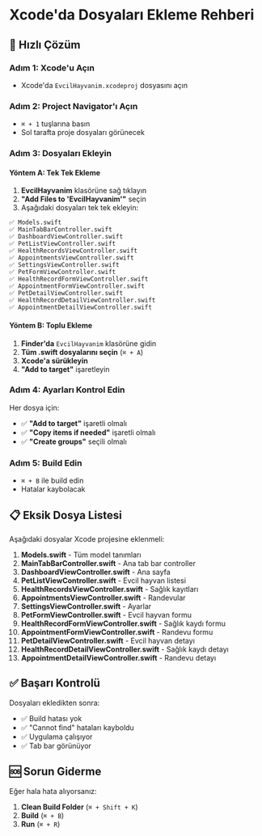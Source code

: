 # Xcode'da Dosyaları Ekleme Rehberi

## 🚀 Hızlı Çözüm

### Adım 1: Xcode'u Açın
- Xcode'da `EvcilHayvanim.xcodeproj` dosyasını açın

### Adım 2: Project Navigator'ı Açın
- `⌘ + 1` tuşlarına basın
- Sol tarafta proje dosyaları görünecek

### Adım 3: Dosyaları Ekleyin

#### Yöntem A: Tek Tek Ekleme
1. **EvcilHayvanim** klasörüne sağ tıklayın
2. **"Add Files to 'EvcilHayvanim'"** seçin
3. Aşağıdaki dosyaları tek tek ekleyin:

```
✅ Models.swift
✅ MainTabBarController.swift
✅ DashboardViewController.swift
✅ PetListViewController.swift
✅ HealthRecordsViewController.swift
✅ AppointmentsViewController.swift
✅ SettingsViewController.swift
✅ PetFormViewController.swift
✅ HealthRecordFormViewController.swift
✅ AppointmentFormViewController.swift
✅ PetDetailViewController.swift
✅ HealthRecordDetailViewController.swift
✅ AppointmentDetailViewController.swift
```

#### Yöntem B: Toplu Ekleme
1. **Finder'da** `EvcilHayvanim` klasörüne gidin
2. **Tüm .swift dosyalarını seçin** (`⌘ + A`)
3. **Xcode'a sürükleyin**
4. **"Add to target"** işaretleyin

### Adım 4: Ayarları Kontrol Edin
Her dosya için:
- ✅ **"Add to target"** işaretli olmalı
- ✅ **"Copy items if needed"** işaretli olmalı
- ✅ **"Create groups"** seçili olmalı

### Adım 5: Build Edin
- `⌘ + B` ile build edin
- Hatalar kaybolacak

## 📋 Eksik Dosya Listesi

Aşağıdaki dosyalar Xcode projesine eklenmeli:

1. **Models.swift** - Tüm model tanımları
2. **MainTabBarController.swift** - Ana tab bar controller
3. **DashboardViewController.swift** - Ana sayfa
4. **PetListViewController.swift** - Evcil hayvan listesi
5. **HealthRecordsViewController.swift** - Sağlık kayıtları
6. **AppointmentsViewController.swift** - Randevular
7. **SettingsViewController.swift** - Ayarlar
8. **PetFormViewController.swift** - Evcil hayvan formu
9. **HealthRecordFormViewController.swift** - Sağlık kaydı formu
10. **AppointmentFormViewController.swift** - Randevu formu
11. **PetDetailViewController.swift** - Evcil hayvan detayı
12. **HealthRecordDetailViewController.swift** - Sağlık kaydı detayı
13. **AppointmentDetailViewController.swift** - Randevu detayı

## ✅ Başarı Kontrolü

Dosyaları ekledikten sonra:
- ✅ Build hatası yok
- ✅ "Cannot find" hataları kayboldu
- ✅ Uygulama çalışıyor
- ✅ Tab bar görünüyor

## 🆘 Sorun Giderme

Eğer hala hata alıyorsanız:
1. **Clean Build Folder** (`⌘ + Shift + K`)
2. **Build** (`⌘ + B`)
3. **Run** (`⌘ + R`) 